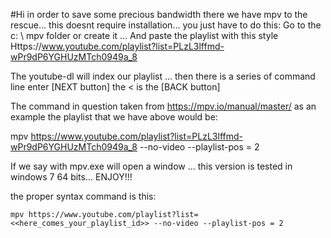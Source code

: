 #Hi 
in order to save some precious bandwidth there we have mpv to the rescue... this doesnt require installation... you just have to do this:
Go to the c: \ mpv folder or create it ...
And paste the playlist with this style
Https://www.youtube.com/playlist?list=PLzL3lffmd-wPr9dP6YGHUzMTch0949a_8

The youtube-dl will index our playlist ... then there is a series of command line enter [NEXT button] the < is the [BACK button]

The command in question taken from https://mpv.io/manual/master/ as an example the playlist that we have above would be:

mpv https://www.youtube.com/playlist?list=PLzL3lffmd-wPr9dP6YGHUzMTch0949a_8 --no-video --playlist-pos = 2

If we say with mpv.exe will open a window ...
this version is tested in windows 7 64 bits... ENJOY!!!

the proper syntax command is this:
```
mpv https://www.youtube.com/playlist?list=<<here_comes_your_playlist_id>> --no-video --playlist-pos = 2

```
